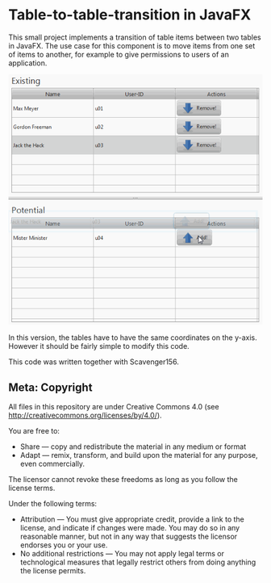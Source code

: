 Table-to-table-transition in JavaFX
======================================

This small project implements a transition of table items between two tables in JavaFX. The use case for this component is to move items from one set of items to another, for example to give permissions to users of an application.

![alt tag](table-to-table-transition-in-JavaFX.gif)

In this version, the tables have to have the same coordinates on the y-axis. However it should be fairly simple to modify this code.

This code was written together with Scavenger156. 

Meta: Copyright
----------------
All files in this repository are under Creative Commons 4.0 (see http://creativecommons.org/licenses/by/4.0/). 

You are free to:

- Share — copy and redistribute the material in any medium or format
- Adapt — remix, transform, and build upon the material for any purpose, even commercially.

The licensor cannot revoke these freedoms as long as you follow the license terms.

Under the following terms:

- Attribution — You must give appropriate credit, provide a link to the license, and indicate if changes were made. You may do so in any reasonable manner, but not in any way that suggests the licensor endorses you or your use.
- No additional restrictions — You may not apply legal terms or technological measures that legally restrict others from doing anything the license permits.
